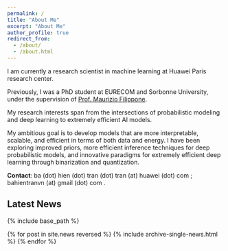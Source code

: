 ```yaml
---
permalink: /
title: "About Me"
excerpt: "About Me"
author_profile: true
redirect_from: 
  - /about/
  - /about.html
---
```


I am currently a research scientist in machine learning at Huawei Paris research center.


Previously, I was a PhD student at EURECOM and Sorbonne University, under the supervision of [Prof. Maurizio Filippone](https://scholar.google.com/citations?hl=en&user=ILUeAloAAAAJ).

My research interests span from the intersections of probabilistic modeling and deep learning to extremely efficient AI models.


My ambitious goal is to develop models that are more interpretable, scalable, and efficient in terms of both data and energy. I have been exploring improved priors, more efficient inference techniques for deep probabilistic models, and innovative paradigms for extremely efficient deep learning through binarization and quantization.

<!-- Please feel free to check out my list of publications, software and contact me for a research discussion. -->

**Contact**: ba (dot) hien (dot) tran (dot) tran (at) huawei (dot) com ; bahientranvn (at) gmail (dot) com .


## Latest News
{% include base_path %}

{% for post in site.news reversed %}
  {% include archive-single-news.html %}
{% endfor %}
